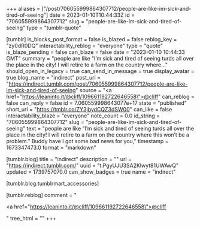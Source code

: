 +++
aliases = ["/post/706055999864307712/people-are-like-im-sick-and-tired-of-seeing"]
date = 2023-01-10T10:44:33Z
id = "706055999864307712"
slug = "people-are-like-im-sick-and-tired-of-seeing"
type = "tumblr-quote"

[tumblr]
is_blocks_post_format = false
is_blazed = false
reblog_key = "zy0dR0DQ"
interactability_reblog = "everyone"
type = "quote"
is_blaze_pending = false
can_blaze = false
date = "2023-01-10 10:44:33 GMT"
summary = "people are like “I’m sick and tired of seeing turds all over the place in the city! I will retire to a farm on the country where..."
should_open_in_legacy = true
can_send_in_message = true
display_avatar = true
blog_name = "indirect"
post_url = "https://indirect.tumblr.com/post/706055999864307712/people-are-like-im-sick-and-tired-of-seeing"
source = "<a href=\"https://leaninto.it/@cliff/109661192722646558\">@cliff</a>"
can_reblog = false
can_reply = false
id = 7.060559998643077e+17
state = "published"
short_url = "https://tmblr.co/ZY3jbydCQZ3dSW00"
can_like = false
interactability_blaze = "everyone"
note_count = 0.0
id_string = "706055999864307712"
slug = "people-are-like-im-sick-and-tired-of-seeing"
text = "people are like &ldquo;I&rsquo;m sick and tired of seeing turds all over the place in the city! I will retire to a farm on the country where this won&rsquo;t be a problem.&rdquo; Buddy have I got some bad news for you,"
timestamp = 1673347473.0
format = "markdown"

[tumblr.blog]
title = "indirect"
description = ""
url = "https://indirect.tumblr.com/"
uuid = "t:PgyUJU3SA2Klwyt81UWAwQ"
updated = 1739757070.0
can_show_badges = true
name = "indirect"

[tumblr.blog.tumblrmart_accessories]

[tumblr.reblog]
comment = "<p><a href=\"https://leaninto.it/@cliff/109661192722646558\">@cliff</a></p>"
tree_html = ""
+++
